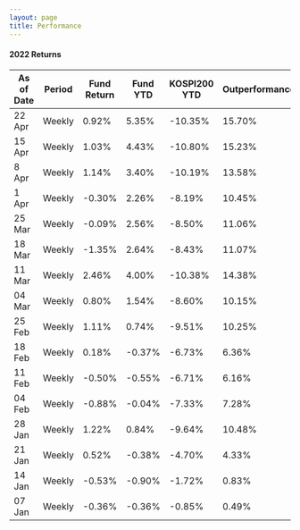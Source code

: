 ```yaml
---
layout: page
title: Performance
---
```


#### 2022 Returns

| As of Date | Period | Fund Return |  Fund YTD | KOSPI200 YTD | Outperformance|
|-------|--------|---------|---------|---------|---------|
| 22 Apr | Weekly | 0.92% | 5.35% | -10.35% | 15.70% |
| 15 Apr | Weekly | 1.03% | 4.43% | -10.80% | 15.23% |
| 8 Apr | Weekly | 1.14% | 3.40% | -10.19% | 13.58% |
| 1 Apr | Weekly | -0.30% | 2.26% | -8.19% | 10.45% |
| 25 Mar | Weekly | -0.09% | 2.56% | -8.50% | 11.06% |
| 18 Mar | Weekly | -1.35% | 2.64% | -8.43% | 11.07% |
| 11 Mar | Weekly | 2.46% | 4.00% | -10.38% | 14.38% |
| 04 Mar | Weekly | 0.80% | 1.54% | -8.60% | 10.15% |
| 25 Feb | Weekly | 1.11% | 0.74% | -9.51% | 10.25% |
| 18 Feb | Weekly | 0.18% | -0.37% | -6.73% | 6.36% |
| 11 Feb | Weekly | -0.50% | -0.55% | -6.71% | 6.16% |
| 04 Feb | Weekly | -0.88% | -0.04% | -7.33% | 7.28% |
| 28 Jan | Weekly | 1.22% | 0.84% | -9.64% | 10.48% |
| 21 Jan | Weekly | 0.52% | -0.38% | -4.70% | 4.33% |
| 14 Jan | Weekly | -0.53% | -0.90% | -1.72% | 0.83% |
| 07 Jan | Weekly | -0.36% | -0.36% | -0.85% | 0.49% |